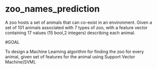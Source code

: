 # zoo_names_prediction
A zoo hosts a set of animals that can co-exist in an environment.
Given a set of 101 animals associated with 7 types of zoo, with a feature vector containing 17 values (15 bool,2 integers)
describing each animal.

#GOAL

To design a Machine Learning algorithm for finding the zoo for every animal,
given set of features for the animal using Support Vector Machine(SVM).
